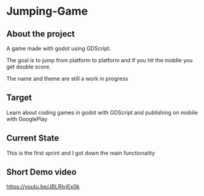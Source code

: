 # Jumping-Game

## About the project

A game made with godot using GDScript.

The goal is to jump from platform to platform and if you hit the middle you get double score.

 The name and theme are still a work in progress

## Target

Learn about coding games in godot with GDScript and publishing on mobile with GooglePlay

## Current State 

This is the first sprint and I got down the main functionality

## Short Demo video

https://youtu.be/JBLRlvjEx0k
